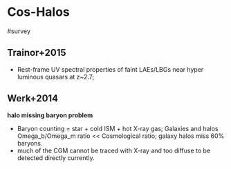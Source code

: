 # Cos-Halos
#survey 

## Trainor+2015
- Rest-frame UV spectral properties of faint LAEs/LBGs near hyper luminous quasars at z~2.7;

## Werk+2014
**halo missing baryon problem**
- Baryon counting = star + cold ISM + hot X-ray gas; Galaxies and halos Omega_b/Omega_m ratio << Cosmological ratio;  galaxy halos miss 60% baryons.
- much of the CGM cannot be traced with X-ray and too diffuse to be detected directly currently.

